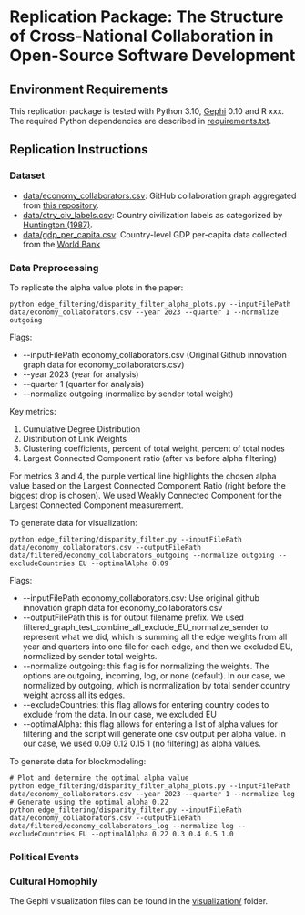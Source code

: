 # Replication Package: The Structure of Cross-National Collaboration in Open-Source Software Development

## Environment Requirements

This replication package is tested with Python 3.10, [Gephi](https://gephi.org/) 0.10 and R xxx. The required Python dependencies are described in [requirements.txt](requirements.txt).

## Replication Instructions

### Dataset 

* [data/economy_collaborators.csv](data/economy_collaborators.csv): GitHub collaboration graph aggregated from [this repository](https://github.com/github/innovationgraph).
* [data/ctry_civ_labels.csv](data/ctry_civ_labels.csv): Country civilization labels as categorized by [Huntington (1987)](http://www.jstor.org/stable/20045621).
* [data/gdp_per_capita.csv](data/gdp_per_capita.csv): Country-level GDP per-capita data collected from the [World Bank](https://data.worldbank.org/indicator/NY.GDP.PCAP.CD)

### Data Preprocessing 

To replicate the alpha value plots in the paper:

```shell
python edge_filtering/disparity_filter_alpha_plots.py --inputFilePath data/economy_collaborators.csv --year 2023 --quarter 1 --normalize outgoing
```

Flags:

* --inputFilePath economy_collaborators.csv (Original Github innovation graph data for economy_collaborators.csv)
* --year 2023 (year for analysis)
* --quarter 1 (quarter for analysis)
* --normalize outgoing (normalize by sender total weight)

Key metrics:

1. Cumulative Degree Distribution
2. Distribution of Link Weights
3. Clustering coefficients, percent of total weight, percent of total nodes
4. Largest Connected Component ratio (after vs before alpha filtering)

For metrics 3 and 4, the purple vertical line highlights the chosen alpha value based on the Largest Connected Component Ratio (right before the biggest drop is chosen). We used Weakly Connected Component for the Largest Connected Component measurement.

To generate data for visualization:

```shell
python edge_filtering/disparity_filter.py --inputFilePath data/economy_collaborators.csv --outputFilePath data/filtered/economy_collaborators_outgoing --normalize outgoing --excludeCountries EU --optimalAlpha 0.09
```

Flags:

* --inputFilePath economy_collaborators.csv: Use original github innovation graph data for economy_collaborators.csv 
* --outputFilePath this is for output filename prefix. We used filtered_graph_test_combine_all_exclude_EU_normalize_sender to represent what we did, which is summing all the edge weights from all year and quarters into one file for each edge, and then we excluded EU, normalized by sender total weights. 
* --normalize outgoing: this flag is for normalizing the weights. The options are outgoing, incoming, log, or none (default). In our case, we normalized by outgoing, which is normalization by total sender country weight across all its edges.
* --excludeCountries: this flag allows for entering country codes to exclude from the data. In our case, we excluded EU
* --optimalAlpha: this flag allows for entering a list of alpha values for filtering and the script will generate one csv output per alpha value. In our case, we used  0.09 0.12 0.15 1 (no filtering) as alpha values.

To generate data for blockmodeling:

```shell
# Plot and determine the optimal alpha value
python edge_filtering/disparity_filter_alpha_plots.py --inputFilePath data/economy_collaborators.csv --year 2023 --quarter 1 --normalize log
# Generate using the optimal alpha 0.22
python edge_filtering/disparity_filter.py --inputFilePath data/economy_collaborators.csv --outputFilePath data/filtered/economy_collaborators_log --normalize log --excludeCountries EU --optimalAlpha 0.22 0.3 0.4 0.5 1.0
```


### Political Events

### Cultural Homophily

The Gephi visualization files can be found in the [visualization/](visualization/) folder.
